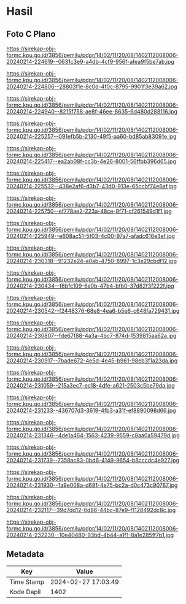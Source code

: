 # Hasil

## Foto C Plano

https://sirekap-obj-formc.kpu.go.id/3856/pemilu/pdpr/14/02/11/20/08/1402112008006-20240214-224619--0631c3e9-a4db-4cf9-956f-afea9f5be7ab.jpg

https://sirekap-obj-formc.kpu.go.id/3856/pemilu/pdpr/14/02/11/20/08/1402112008006-20240214-224806--28803f1e-8c0d-4f0c-8795-9901f3e39a62.jpg

https://sirekap-obj-formc.kpu.go.id/3856/pemilu/pdpr/14/02/11/20/08/1402112008006-20240214-224940--8215f758-ae8f-46ee-8635-6d480d288116.jpg

https://sirekap-obj-formc.kpu.go.id/3856/pemilu/pdpr/14/02/11/20/08/1402112008006-20240214-225257--091efb5b-2130-49f5-aa60-bd85ab83091e.jpg

https://sirekap-obj-formc.kpu.go.id/3856/pemilu/pdpr/14/02/11/20/08/1402112008006-20240214-225417--ea2ab08f-cc3b-4e26-8001-56ffbb396d65.jpg

https://sirekap-obj-formc.kpu.go.id/3856/pemilu/pdpr/14/02/11/20/08/1402112008006-20240214-225532--438e2af6-d3b7-43d0-913e-65ccbf74e6af.jpg

https://sirekap-obj-formc.kpu.go.id/3856/pemilu/pdpr/14/02/11/20/08/1402112008006-20240214-225750--ef778ae2-223a-48ce-9f71-cf261549d1f1.jpg

https://sirekap-obj-formc.kpu.go.id/3856/pemilu/pdpr/14/02/11/20/08/1402112008006-20240214-225949--e608ac51-5f03-4c00-97a7-afadc616e3ef.jpg

https://sirekap-obj-formc.kpu.go.id/3856/pemilu/pdpr/14/02/11/20/08/1402112008006-20240214-230318--91232e24-a0ab-4750-8997-1c3e29cbdf12.jpg

https://sirekap-obj-formc.kpu.go.id/3856/pemilu/pdpr/14/02/11/20/08/1402112008006-20240214-230434--f6bfc109-6a0b-47b4-bfb0-37d82f3f222f.jpg

https://sirekap-obj-formc.kpu.go.id/3856/pemilu/pdpr/14/02/11/20/08/1402112008006-20240214-230542--f2448376-68e8-4ea6-b5e6-c648fa729431.jpg

https://sirekap-obj-formc.kpu.go.id/3856/pemilu/pdpr/14/02/11/20/08/1402112008006-20240214-230807--fde67f88-4a3a-4bc7-874d-1539815aa62a.jpg

https://sirekap-obj-formc.kpu.go.id/3856/pemilu/pdpr/14/02/11/20/08/1402112008006-20240214-230917--7bade672-4e5d-4e45-b961-98eb3f1a23da.jpg

https://sirekap-obj-formc.kpu.go.id/3856/pemilu/pdpr/14/02/11/20/08/1402112008006-20240214-231059--215a3ec7-ec18-4dfe-a621-2503c5be79da.jpg

https://sirekap-obj-formc.kpu.go.id/3856/pemilu/pdpr/14/02/11/20/08/1402112008006-20240214-231233--436707d3-3619-4fb3-a31f-ef8890098d66.jpg

https://sirekap-obj-formc.kpu.go.id/3856/pemilu/pdpr/14/02/11/20/08/1402112008006-20240214-231346--4de1a464-1563-4239-9559-c8aa0a59479d.jpg

https://sirekap-obj-formc.kpu.go.id/3856/pemilu/pdpr/14/02/11/20/08/1402112008006-20240214-231739--7358ac83-0bd6-4149-9654-b8cccdc4e927.jpg

https://sirekap-obj-formc.kpu.go.id/3856/pemilu/pdpr/14/02/11/20/08/1402112008006-20240214-231930--1a9e008a-d681-4e75-bc2a-d0c473c90767.jpg

https://sirekap-obj-formc.kpu.go.id/3856/pemilu/pdpr/14/02/11/20/08/1402112008006-20240214-232117--39d7dd12-0d86-44bc-87e9-f1128492dc8c.jpg

https://sirekap-obj-formc.kpu.go.id/3856/pemilu/pdpr/14/02/11/20/08/1402112008006-20240214-232230--10e40480-93bd-4b44-a1f1-8a1e285ff7b1.jpg


## Metadata

| Key        | Value               |
| ---------- | ------------------- |
| Time Stamp | 2024-02-27 17:03:49 |
| Kode Dapil | 1402                |




